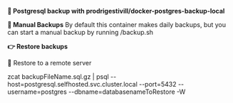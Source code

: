 **🔹  Postgresql backup with prodrigestivill/docker-postgres-backup-local**

**📣 Manual Backups**
By default this container makes daily backups, but you can start a manual backup by running /backup.sh

**👉  Restore backups**

📍  Restore to a remote server

zcat backupFileName.sql.gz | psql --host=postgresql.selfhosted.svc.cluster.local --port=5432 --username=postgres --dbname=databasenameToRestore -W
